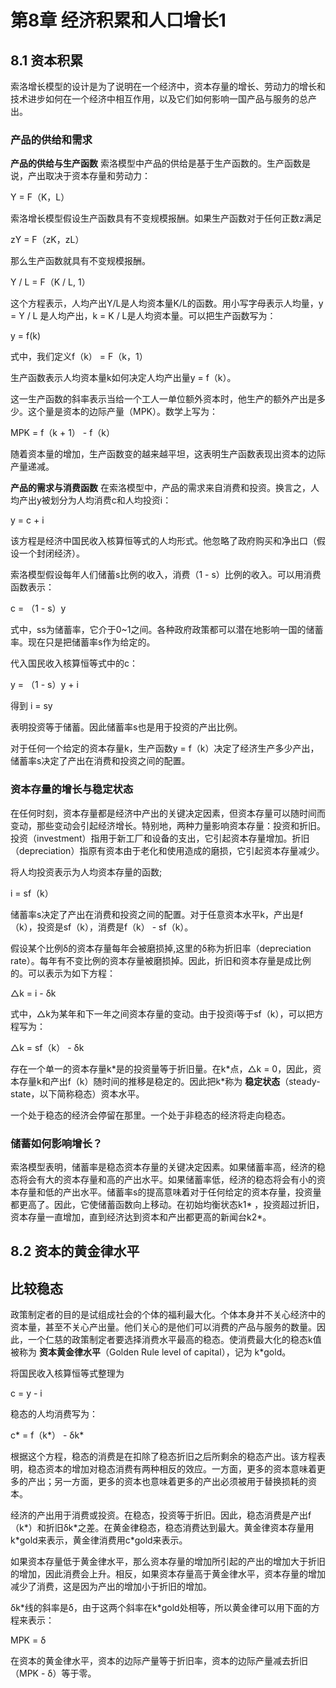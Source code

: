 # 第8章 经济积累和人口增长1

## 8.1 资本积累
索洛增长模型的设计是为了说明在一个经济中，资本存量的增长、劳动力的增长和技术进步如何在一个经济中相互作用，以及它们如何影响一国产品与服务的总产出。

### 产品的供给和需求
**产品的供给与生产函数** 索洛模型中产品的供给是基于生产函数的。生产函数是说，产出取决于资本存量和劳动力：

Y = F（K，L）

索洛增长模型假设生产函数具有不变规模报酬。如果生产函数对于任何正数z满足

zY = F（zK，zL）

那么生产函数就具有不变规模报酬。

Y / L = F（K / L, 1）

这个方程表示，人均产出Y/L是人均资本量K/L的函数。用小写字母表示人均量，y = Y / L 是人均产出，k = K / L是人均资本量。可以把生产函数写为：

y = f(k)

式中，我们定义f（k） = F（k，1）

生产函数表示人均资本量k如何决定人均产出量y = f（k）。

这一生产函数的斜率表示当给一个工人一单位额外资本时，他生产的额外产出是多少。这个量是资本的边际产量（MPK）。数学上写为：

MPK = f（k + 1） - f（k）

随着资本量的增加，生产函数变的越来越平坦，这表明生产函数表现出资本的边际产量递减。

**产品的需求与消费函数** 在索洛模型中，产品的需求来自消费和投资。换言之，人均产出y被划分为人均消费c和人均投资i：

y = c + i

该方程是经济中国民收入核算恒等式的人均形式。他忽略了政府购买和净出口（假设一个封闭经济）。

索洛模型假设每年人们储蓄s比例的收入，消费（1 - s）比例的收入。可以用消费函数表示：

c = （1 - s）y

式中，ss为储蓄率，它介于0~1之间。各种政府政策都可以潜在地影响一国的储蓄率。现在只是把储蓄率s作为给定的。

代入国民收入核算恒等式中的c：

y = （1 - s）y + i

得到 i = sy

表明投资等于储蓄。因此储蓄率s也是用于投资的产出比例。

对于任何一个给定的资本存量k，生产函数y = f（k）决定了经济生产多少产出，储蓄率s决定了产出在消费和投资之间的配置。

### 资本存量的增长与稳定状态
在任何时刻，资本存量都是经济中产出的关键决定因素，但资本存量可以随时间而变动，那些变动会引起经济增长。特别地，两种力量影响资本存量：投资和折旧。投资（investment）指用于新工厂和设备的支出，它引起资本存量增加。折旧（depreciation）指原有资本由于老化和使用造成的磨损，它引起资本存量减少。

将人均投资表示为人均资本存量的函数;

i = sf（k）

储蓄率s决定了产出在消费和投资之间的配置。对于任意资本水平k，产出是f（k），投资是sf（k），消费是f（k） - sf（k）。

假设某个比例δ的资本存量每年会被磨损掉,这里的δ称为折旧率（depreciation rate）。每年有不变比例的资本存量被磨损掉。因此，折旧和资本存量是成比例的。可以表示为如下方程：

△k = i - δk

式中，△k为某年和下一年之间资本存量的变动。由于投资i等于sf（k），可以把方程写为：

△k = sf（k） - δk

存在一个单一的资本存量k\*是的投资量等于折旧量。在k\*点，△k = 0，因此，资本存量k和产出f（k）随时间的推移是稳定的。因此把k*称为 **稳定状态**（steady-state，以下简称稳态）资本水平。

一个处于稳态的经济会停留在那里。一个处于非稳态的经济将走向稳态。

### 储蓄如何影响增长？
索洛模型表明，储蓄率是稳态资本存量的关键决定因素。如果储蓄率高，经济的稳态将会有大的资本存量和高的产出水平。如果储蓄率低，经济的稳态将会有小的资本存量和低的产出水平。储蓄率s的提高意味着对于任何给定的资本存量，投资量都更高了。因此，它使储蓄函数向上移动。在初始均衡状态k1* ，投资超过折旧，资本存量一直增加，直到经济达到资本和产出都更高的新闻台k2*。


## 8.2 资本的黄金律水平

## 比较稳态
政策制定者的目的是试组成社会的个体的福利最大化。个体本身并不关心经济中的资本量，甚至不关心产出量。他们关心的是他们可以消费的产品与服务的数量。因此，一个仁慈的政策制定者要选择消费水平最高的稳态。使消费最大化的稳态k值被称为 **资本黄金律水平**（Golden Rule level of capital），记为 k*gold。

将国民收入核算恒等式整理为

c = y - i

稳态的人均消费写为：

c* = f（k*） - δk*

根据这个方程，稳态的消费是在扣除了稳态折旧之后所剩余的稳态产出。该方程表明，稳态资本的增加对稳态消费有两种相反的效应。一方面，更多的资本意味着更多的产出；另一方面，更多的资本也意味着更多的产出必须被用于替换损耗的资本。

经济的产出用于消费或投资。在稳态，投资等于折旧。因此，稳态消费是产出f（k\*）和折旧δk\*之差。在黄金律稳态，稳态消费达到最大。黄金律资本存量用k\*gold来表示，黄金律消费用c\*gold来表示。

如果资本存量低于黄金律水平，那么资本存量的增加所引起的产出的增加大于折旧的增加，因此消费会上升。相反，如果资本存量高于黄金律水平，资本存量的增加减少了消费，这是因为产出的增加小于折旧的增加。

δk*线的斜率是δ，由于这两个斜率在k\*gold处相等，所以黄金律可以用下面的方程来表示：

MPK = δ

在资本的黄金律水平，资本的边际产量等于折旧率，资本的边际产量减去折旧（MPK - δ）等于零。


